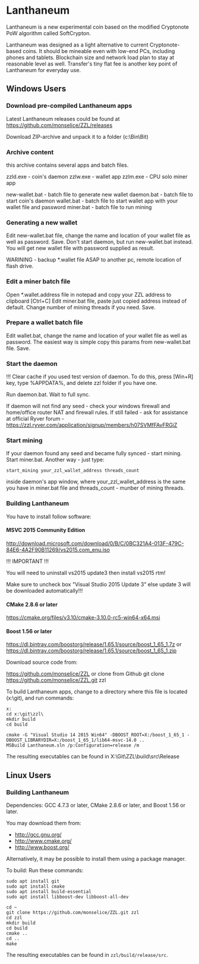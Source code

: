 # Lanthaneum

Lanthaneum is a new experimental coin based on the modified Cryptonote PoW algorithm called SoftCrypton.

Lanthaneum was designed as a light alternative to current Cryptonote-based coins.
It should be mineable even with low-end PCs, including phones and tablets.
Blockchain size and network load plan to stay at reasonable level as well.
Transfer's tiny flat fee is another key point of Lanthaneum for everyday use.

## Windows Users

### Download pre-compiled Lanthaneum apps

Latest Lanthaneum releases could be found at https://github.com/monselice/ZZL/releases

Download ZIP-archive and unpack it to a folder (c:\Bin\Bit)

### Archive content

this archive contains several apps and batch files.

zzld.exe - coin's daemon
zzlw.exe - wallet app
zzlm.exe - CPU solo miner app

new-wallet.bat - batch file to generate new wallet
daemon.bat - batch file to start coin's daemon
wallet.bat - batch file to start wallet app with your wallet file and password
miner.bat - batch file to run mining

### Generating a new wallet

Edit new-wallet.bat file, change the name and location of your wallet file as well as password.
Save.
Don't start daemon, but run new-wallet.bat instead.
You will get new wallet file with password supplied as result.

WARINING - backup *.wallet file ASAP to another pc, remote location of flash drive.

### Edit a miner batch file

Open *.wallet.address file in notepad and copy your ZZL address to clipboard [Ctrl+C]
Edit miner.bat file, paste just copied address instead of default.
Change number of mining threads if you need.
Save.

### Prepare a wallet batch file

Edit wallet.bat, change the name and location of your wallet file as well as password.
The easiest way is simple copy this params from new-wallet.bat file.
Save.

### Start the daemon

!!! Clear cache if you used test version of daemon.
To do this, press [Win+R] key, type %APPDATA%, and delete zzl folder if you have one.

Run daemon.bat.
Wait to full sync.

If daemon will not find any seed - check your windows firewall and home/office router NAT and firewall rules.
If still failed - ask for assistance at official Ryver forum - https://zzl.ryver.com/application/signup/members/h07SVMfFAvFRGiZ

### Start mining

If your daemon found any seed and became fully synced - start mining.
Start miner.bat.
Another way - just type:
```
start_mining your_zzl_wallet_address threads_count
```
inside daemon's app window, where your_zzl_wallet_address is the same you have in miner.bat file and threads_count - munber of mining threads.



### Building Lanthaneum

You have to install follow software:

#### MSVC 2015 Community Edition 
http://download.microsoft.com/download/0/B/C/0BC321A4-013F-479C-84E6-4A2F90B11269/vs2015.com_enu.iso

!!! IMPORTANT !!!

You will need to uninstall vs2015 update3 then install vs2015 rtm!

Make sure to uncheck box "Visual Studio 2015 Update 3" else update 3 will be downloaded automatically!!!

#### CMake 2.8.6 or later

https://cmake.org/files/v3.10/cmake-3.10.0-rc5-win64-x64.msi

#### Boost 1.56 or later

https://dl.bintray.com/boostorg/release/1.65.1/source/boost_1_65_1.7z
or
https://dl.bintray.com/boostorg/release/1.65.1/source/boost_1_65_1.zip

Download source code from:

https://github.com/monselice/ZZL
or clone from Github
git clone https://github.com/monselice/ZZL.git zzl

To build Lanthaneum apps, change to a directory where this file is located (x:\git\), and run commands:

```
x:
cd x:\git\zzl\
mkdir build
cd build

cmake -G "Visual Studio 14 2015 Win64" -DBOOST_ROOT=X:/boost_1_65_1 -DBOOST_LIBRARYDIR=X:/boost_1_65_1/lib64-msvc-14.0 ..
MSBuild Lanthaneum.sln /p:Configuration=release /m
```
The resulting executables can be found in X:\Git\ZZL\build\src\Release

## Linux Users

### Building Lanthaneum

Dependencies: GCC 4.7.3 or later, CMake 2.8.6 or later, and Boost 1.56 or later.

You may download them from:

- http://gcc.gnu.org/
- http://www.cmake.org/
- http://www.boost.org/

Alternatively, it may be possible to install them using a package manager.

To build:
Run these commands:

```
sudo apt install git
sudo apt install cmake
sudo apt install build-essential
sudo apt install libboost-dev libboost-all-dev 

cd ~
git clone https://github.com/monselice/ZZL.git zzl
cd zzl
mkdir build
cd build
cmake ..
cd ..
make
```

The resulting executables can be found in `zzl/build/release/src`.

